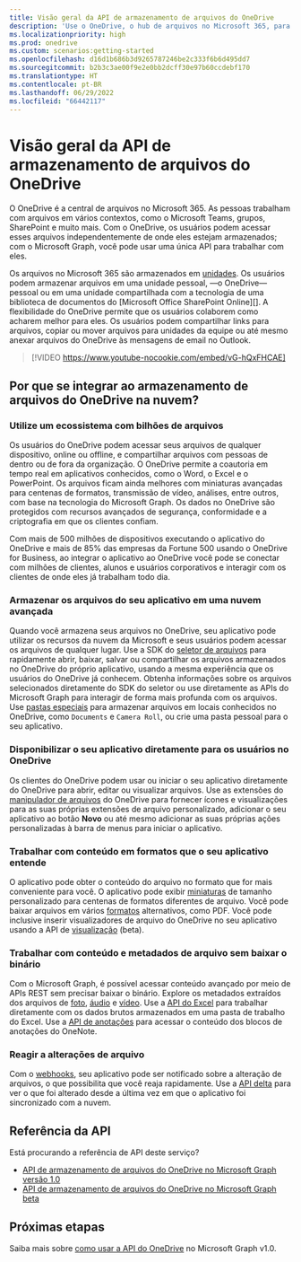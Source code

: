 ```yaml
---
title: Visão geral da API de armazenamento de arquivos do OneDrive
description: 'Use o OneDrive, o hub de arquivos no Microsoft 365, para acessar arquivos, independentemente de onde eles estejam armazenados. Use o Microsoft Graph para usar uma única API para trabalhar com esses arquivos. '
ms.localizationpriority: high
ms.prod: onedrive
ms.custom: scenarios:getting-started
ms.openlocfilehash: d16d1b686b3d9265787246be2c333f6b6d495dd7
ms.sourcegitcommit: b2b3c3ae00f9e2e0bb2dcff30e97b60ccdebf170
ms.translationtype: HT
ms.contentlocale: pt-BR
ms.lasthandoff: 06/29/2022
ms.locfileid: "66442117"
---
```

# <a name="onedrive-file-storage-api-overview"></a>Visão geral da API de armazenamento de arquivos do OneDrive

O OneDrive é a central de arquivos no Microsoft 365. As pessoas trabalham com arquivos em vários contextos, como o Microsoft Teams, grupos, SharePoint e muito mais. Com o OneDrive, os usuários podem acessar esses arquivos independentemente de onde eles estejam armazenados; com o Microsoft Graph, você pode usar uma única API para trabalhar com eles.

Os arquivos no Microsoft 365 são armazenados em [unidades][Drive API]. Os usuários podem armazenar arquivos em uma unidade pessoal, &mdash;o OneDrive&mdash; pessoal ou em uma unidade compartilhada com a tecnologia de uma biblioteca de documentos do [Microsoft Office SharePoint Online][]. A flexibilidade do OneDrive permite que os usuários colaborem como acharem melhor para eles.
Os usuários podem compartilhar links para arquivos, copiar ou mover arquivos para unidades da equipe ou até mesmo anexar arquivos do OneDrive às mensagens de email no Outlook.

> [!VIDEO https://www.youtube-nocookie.com/embed/vG-hQxFHCAE]

## <a name="why-integrate-with-onedrive-file-storage-in-the-cloud"></a>Por que se integrar ao armazenamento de arquivos do OneDrive na nuvem?

### <a name="tap-into-an-ecosystem-with-billions-of-files"></a>Utilize um ecossistema com bilhões de arquivos

Os usuários do OneDrive podem acessar seus arquivos de qualquer dispositivo, online ou offline, e compartilhar arquivos com pessoas de dentro ou de fora da organização.
O OneDrive permite a coautoria em tempo real em aplicativos conhecidos, como o Word, o Excel e o PowerPoint.
Os arquivos ficam ainda melhores com miniaturas avançadas para centenas de formatos, transmissão de vídeo, análises, entre outros, com base na tecnologia do Microsoft Graph.
Os dados no OneDrive são protegidos com recursos avançados de segurança, conformidade e a criptografia em que os clientes confiam.

Com mais de 500 milhões de dispositivos executando o aplicativo do OneDrive e mais de 85% das empresas da Fortune 500 usando o OneDrive for Business, ao integrar o aplicativo ao OneDrive você pode se conectar com milhões de clientes, alunos e usuários corporativos e interagir com os clientes de onde eles já trabalham todo dia.

### <a name="store-your-apps-files-in-a-powerful-cloud"></a>Armazenar os arquivos do seu aplicativo em uma nuvem avançada

Quando você armazena seus arquivos no OneDrive, seu aplicativo pode utilizar os recursos da nuvem da Microsoft e seus usuários podem acessar os arquivos de qualquer lugar.
Use a SDK do [seletor de arquivos][] para rapidamente abrir, baixar, salvar ou compartilhar os arquivos armazenados no OneDrive do próprio aplicativo, usando a mesma experiência que os usuários do OneDrive já conhecem.
Obtenha informações sobre os arquivos selecionados diretamente do SDK do seletor ou use diretamente as APIs do Microsoft Graph para interagir de forma mais profunda com os arquivos.
Use [pastas especiais][] para armazenar arquivos em locais conhecidos no OneDrive, como `Documents` e `Camera Roll`, ou crie uma pasta pessoal para o seu aplicativo.

### <a name="bring-your-app-straight-to-users-within-onedrive"></a>Disponibilizar o seu aplicativo diretamente para os usuários no OneDrive

Os clientes do OneDrive podem usar ou iniciar o seu aplicativo diretamente do OneDrive para abrir, editar ou visualizar arquivos.
Use as extensões do [manipulador de arquivos][] do OneDrive para fornecer ícones e visualizações para as suas próprias extensões de arquivo personalizado, adicionar o seu aplicativo ao botão **Novo** ou até mesmo adicionar as suas próprias ações personalizadas à barra de menus para iniciar o aplicativo.

### <a name="work-with-content-in-formats-your-app-understands"></a>Trabalhar com conteúdo em formatos que o seu aplicativo entende

O aplicativo pode obter o conteúdo do arquivo no formato que for mais conveniente para você.
O aplicativo pode exibir [miniaturas][] de tamanho personalizado para centenas de formatos diferentes de arquivo.
Você pode baixar arquivos em vários [formatos][] alternativos, como PDF.
Você pode inclusive inserir visualizadores de arquivo do OneDrive no seu aplicativo usando a API de [visualização][] (beta).

### <a name="work-with-file-content-and-metadata-without-downloading-the-binary"></a>Trabalhar com conteúdo e metadados de arquivo sem baixar o binário

Com o Microsoft Graph, é possível acessar conteúdo avançado por meio de APIs REST sem precisar baixar o binário.
Explore os metadados extraídos dos arquivos de [foto][], [áudio][] e [vídeo][].
Use a [API do Excel][] para trabalhar diretamente com os dados brutos armazenados em uma pasta de trabalho do Excel.
Use a [API de anotações][] para acessar o conteúdo dos blocos de anotações do OneNote.

### <a name="react-to-file-changes"></a>Reagir a alterações de arquivo

Com o [webhooks][], seu aplicativo pode ser notificado sobre a alteração de arquivos, o que possibilita que você reaja rapidamente.
Use a [API delta][] para ver o que foi alterado desde a última vez em que o aplicativo foi sincronizado com a nuvem.

## <a name="api-reference"></a>Referência da API
Está procurando a referência de API deste serviço?

- [API de armazenamento de arquivos do OneDrive no Microsoft Graph versão 1.0](/graph/api/resources/onedrive?view=graph-rest-1.0&preserve-view=true)
- [API de armazenamento de arquivos do OneDrive no Microsoft Graph beta](/graph/api/resources/onedrive?view=graph-rest-beta&preserve-view=true)

## <a name="next-steps"></a>Próximas etapas

Saiba mais sobre [como usar a API do OneDrive][Drive API] no Microsoft Graph v1.0.

[SharePoint]: sharepoint-concept-overview.md
[seletor de arquivos]: https://dev.onedrive.com/sdk/js-v72/js-picker-overview.htm
[manipulador de arquivos]: /onedrive/developer/file-handlers
[pastas especiais]: /graph/api/drive-get-specialfolder
[API de anotações]: integrate-with-onenote.md
[API do Excel]: /graph/api/resources/excel
[REST API]: /graph/api/resources/onedrive
[API delta]: /graph/api/driveitem-delta
[vídeo]: /graph/api/resources/video
[foto]: /graph/api/resources/photo
[áudio]: /graph/api/resources/audio
[formatos]: /graph/api/driveitem-get-content-format
[miniaturas]: /graph/api/driveitem-list-thumbnails
[visualização]: /graph/api/driveitem-preview
[webhooks]: /graph/api/resources/webhooks
[Drive API]: /graph/api/resources/onedrive
